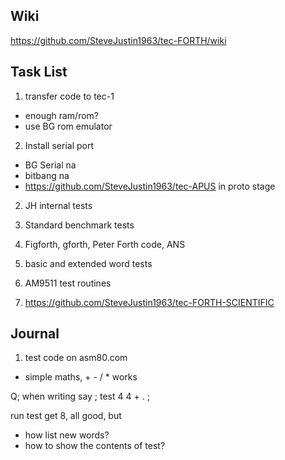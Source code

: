 ## Wiki
https://github.com/SteveJustin1963/tec-FORTH/wiki

## Task List
1. transfer code to tec-1
  * enough ram/rom?
  * use BG rom emulator
2. Install serial port
* BG Serial na
* bitbang na
* https://github.com/SteveJustin1963/tec-APUS in proto stage

2. JH internal tests
  
3. Standard benchmark tests  
4. Figforth, gforth, Peter Forth code, ANS
5. basic and extended word tests
6. AM9511 test routines
7. https://github.com/SteveJustin1963/tec-FORTH-SCIENTIFIC




## Journal

1. test code on asm80.com
* simple maths, + - / * works

Q; when writing say ; test 4 4 + . ;

run test get 8, all good, but

 * how list new words?
 * how to show the contents of test?


